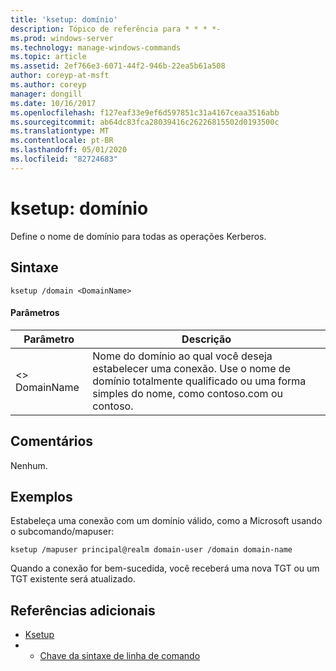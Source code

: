 ```yaml
---
title: 'ksetup: domínio'
description: Tópico de referência para * * * *-
ms.prod: windows-server
ms.technology: manage-windows-commands
ms.topic: article
ms.assetid: 2ef766e3-6071-44f2-946b-22ea5b61a508
author: coreyp-at-msft
ms.author: coreyp
manager: dongill
ms.date: 10/16/2017
ms.openlocfilehash: f127eaf33e9ef6d597851c31a4167ceaa3516abb
ms.sourcegitcommit: ab64dc83fca28039416c26226815502d0193500c
ms.translationtype: MT
ms.contentlocale: pt-BR
ms.lasthandoff: 05/01/2020
ms.locfileid: "82724683"
---
```

# <a name="ksetupdomain"></a>ksetup: domínio



Define o nome de domínio para todas as operações Kerberos.

## <a name="syntax"></a>Sintaxe

```
ksetup /domain <DomainName>
```

#### <a name="parameters"></a>Parâmetros

|Parâmetro|Descrição|
|---------|-----------|
|\<> DomainName|Nome do domínio ao qual você deseja estabelecer uma conexão. Use o nome de domínio totalmente qualificado ou uma forma simples do nome, como contoso.com ou contoso.|

## <a name="remarks"></a>Comentários

Nenhum.

## <a name="examples"></a>Exemplos

Estabeleça uma conexão com um domínio válido, como a Microsoft usando o subcomando/mapuser:
```
ksetup /mapuser principal@realm domain-user /domain domain-name
```
Quando a conexão for bem-sucedida, você receberá uma nova TGT ou um TGT existente será atualizado.

## <a name="additional-references"></a>Referências adicionais

-   [Ksetup](ksetup.md)
-   - [Chave da sintaxe de linha de comando](command-line-syntax-key.md)